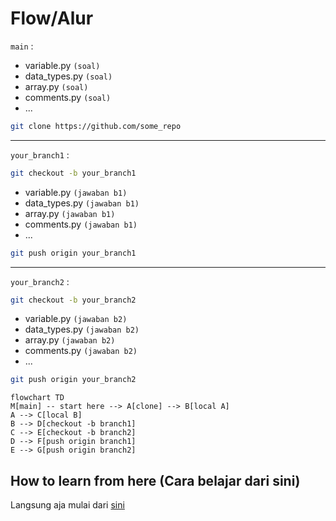 # Flow/Alur

`main` :

- variable.py `(soal)`
- data_types.py `(soal)`
- array.py `(soal)`
- comments.py `(soal)`
- ...

```bash
git clone https://github.com/some_repo
```

---

`your_branch1` :

```bash
git checkout -b your_branch1
```

- variable.py `(jawaban b1)`
- data_types.py `(jawaban b1)`
- array.py `(jawaban b1)`
- comments.py `(jawaban b1)`
- ...

```bash
git push origin your_branch1
```

---

`your_branch2` :

```bash
git checkout -b your_branch2
```

- variable.py `(jawaban b2)`
- data_types.py `(jawaban b2)`
- array.py `(jawaban b2)`
- comments.py `(jawaban b2)`
- ...

```bash
git push origin your_branch2
```

```mermaid
flowchart TD
M[main] -- start here --> A[clone] --> B[local A]
A --> C[local B]
B --> D[checkout -b branch1]
C --> E[checkout -b branch2]
D --> F[push origin branch1]
E --> G[push origin branch2]
```

## How to learn from here (Cara belajar dari sini)

Langsung aja mulai dari [sini](./day_1/1_get_started.md)
